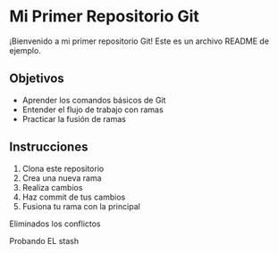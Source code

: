 # Mi Primer Repositorio Git

¡Bienvenido a mi primer repositorio Git! Este es un archivo README de ejemplo.

## Objetivos
- Aprender los comandos básicos de Git
- Entender el flujo de trabajo con ramas
- Practicar la fusión de ramas

## Instrucciones
1. Clona este repositorio
2. Crea una nueva rama
3. Realiza cambios
4. Haz commit de tus cambios
5. Fusiona tu rama con la principal


Eliminados los conflictos

Probando EL stash